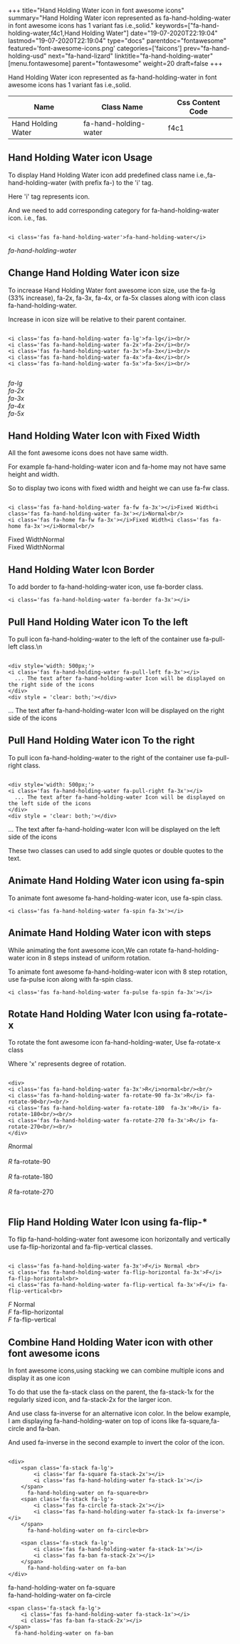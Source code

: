 +++
title="Hand Holding Water icon in font awesome icons"
summary="Hand Holding Water icon represented as fa-hand-holding-water in font awesome icons has 1 variant fas i.e.,solid."
keywords=["fa-hand-holding-water,f4c1,Hand Holding Water"]
date="19-07-2020T22:19:04"
lastmod="19-07-2020T22:19:04"
type="docs"
parentdoc="fontawesome"
featured='font-awesome-icons.png'
categories=['faicons']
prev="fa-hand-holding-usd"
next="fa-hand-lizard"
linktitle="fa-hand-holding-water"
[menu.fontawesome]
parent="fontawesome"
weight=20
draft=false
+++


Hand Holding Water icon represented as fa-hand-holding-water in font awesome icons has 1 variant fas i.e.,solid.

<div class='table-responsive'><table class='table'><thead><tr><th>Name</th><th>Class Name</th><th>Css Content Code</th></tr></thead><tbody><tr><td>Hand Holding Water</td><td>fa-hand-holding-water</td><td>f4c1</td></tr></tbody></table></div>



## Hand Holding Water icon Usage

To display Hand Holding Water icon add predefined class name i.e.,fa-hand-holding-water (with prefix fa-) to the 'i' tag.

Here 'i' tag represents icon.

And we need to add corresponding category for fa-hand-holding-water icon. i.e., fas.


```

<i class='fas fa-hand-holding-water'>fa-hand-holding-water</i>
```

<i class='fas fa-hand-holding-water'>fa-hand-holding-water</i>




## Change Hand Holding Water icon size
To increase Hand Holding Water font awesome icon size, use the fa-lg (33% increase), fa-2x, fa-3x, fa-4x, or fa-5x classes along with icon class fa-hand-holding-water.

Increase in icon size will be relative to their parent container. 

```

<i class='fas fa-hand-holding-water fa-lg'>fa-lg</i><br/>
<i class='fas fa-hand-holding-water fa-2x'>fa-2x</i><br/>
<i class='fas fa-hand-holding-water fa-3x'>fa-3x</i><br/>
<i class='fas fa-hand-holding-water fa-4x'>fa-4x</i><br/>
<i class='fas fa-hand-holding-water fa-5x'>fa-5x</i><br/>
            
```

<i class='fas fa-hand-holding-water fa-lg'>fa-lg</i><br/>
<i class='fas fa-hand-holding-water fa-2x'>fa-2x</i><br/>
<i class='fas fa-hand-holding-water fa-3x'>fa-3x</i><br/>
<i class='fas fa-hand-holding-water fa-4x'>fa-4x</i><br/>
<i class='fas fa-hand-holding-water fa-5x'>fa-5x</i><br/>
            



## Hand Holding Water Icon with Fixed Width 

All the font awesome icons does not have same width.

For example fa-hand-holding-water icon and fa-home may not have same height and width.

So to display two icons with fixed width and height we can use fa-fw class.


```

<i class='fas fa-hand-holding-water fa-fw fa-3x'></i>Fixed Width<i class='fas fa-hand-holding-water fa-3x'></i>Normal<br/>
<i class='fas fa-home fa-fw fa-3x'></i>Fixed Width<i class='fas fa-home fa-3x'></i>Normal<br/>
```

<i class='fas fa-hand-holding-water fa-fw fa-3x'></i>Fixed Width<i class='fas fa-hand-holding-water fa-3x'></i>Normal<br/>
<i class='fas fa-home fa-fw fa-3x'></i>Fixed Width<i class='fas fa-home fa-3x'></i>Normal<br/>



## Hand Holding Water Icon Border 

To add border to fa-hand-holding-water icon, use fa-border class.


```
<i class='fas fa-hand-holding-water fa-border fa-3x'></i>

```
<i class='fas fa-hand-holding-water fa-border fa-3x'></i>





## Pull Hand Holding Water icon To the left

To pull icon fa-hand-holding-water to the left of the container use fa-pull-left class.\n

```

<div style='width: 500px;'>
<i class='fas fa-hand-holding-water fa-pull-left fa-3x'></i>
  ... The text after fa-hand-holding-water Icon will be displayed on the right side of the icons
</div>
<div style = 'clear: both;'></div>
```

<div style='width: 500px;'>
<i class='fas fa-hand-holding-water fa-pull-left fa-3x'></i>
  ... The text after fa-hand-holding-water Icon will be displayed on the right side of the icons
</div>
<div style = 'clear: both;'></div>




## Pull Hand Holding Water icon To the right
To pull icon fa-hand-holding-water to the right of the container use fa-pull-right class.

```

<div style='width: 500px;'>
<i class='fas fa-hand-holding-water fa-pull-right fa-3x'></i>
  ... The text after fa-hand-holding-water Icon will be displayed on the left side of the icons
</div>
<div style = 'clear: both;'></div>
```

<div style='width: 500px;'>
<i class='fas fa-hand-holding-water fa-pull-right fa-3x'></i>
  ... The text after fa-hand-holding-water Icon will be displayed on the left side of the icons
</div>
<div style = 'clear: both;'></div>

These two classes can used to add single quotes or double quotes to the text.


## Animate Hand Holding Water icon using fa-spin
To animate font awesome fa-hand-holding-water icon, use fa-spin class.

```
<i class='fas fa-hand-holding-water fa-spin fa-3x'></i>
```
<i class='fas fa-hand-holding-water fa-spin fa-3x'></i>




## Animate Hand Holding Water icon with steps
While animating the font awesome icon,We can rotate fa-hand-holding-water icon in 8 steps instead of uniform rotation.

To animate font awesome fa-hand-holding-water icon with 8 step rotation, use fa-pulse icon along with fa-spin class.


```
<i class='fas fa-hand-holding-water fa-pulse fa-spin fa-3x'></i>

```
<i class='fas fa-hand-holding-water fa-pulse fa-spin fa-3x'></i>





## Rotate Hand Holding Water Icon using fa-rotate-x
To rotate the font awesome icon fa-hand-holding-water, Use fa-rotate-x class

Where 'x' represents degree of rotation.


```

<div>
<i class='fas fa-hand-holding-water fa-3x'>R</i>normal<br/><br/>
<i class='fas fa-hand-holding-water fa-rotate-90 fa-3x'>R</i> fa-rotate-90<br/><br/> 
<i class='fas fa-hand-holding-water fa-rotate-180  fa-3x'>R</i> fa-rotate-180<br/><br/> 
<i class='fas fa-hand-holding-water fa-rotate-270 fa-3x'>R</i> fa-rotate-270<br/><br/>
</div>
```

<div>
<i class='fas fa-hand-holding-water fa-3x'>R</i>normal<br/><br/>
<i class='fas fa-hand-holding-water fa-rotate-90 fa-3x'>R</i> fa-rotate-90<br/><br/> 
<i class='fas fa-hand-holding-water fa-rotate-180  fa-3x'>R</i> fa-rotate-180<br/><br/> 
<i class='fas fa-hand-holding-water fa-rotate-270 fa-3x'>R</i> fa-rotate-270<br/><br/>
</div>




## Flip Hand Holding Water Icon using fa-flip-*
To flip fa-hand-holding-water font awesome icon horizontally and vertically use fa-flip-horizontal and fa-flip-vertical classes. 

```

<i class='fas fa-hand-holding-water fa-3x'>F</i> Normal <br>
<i class='fas fa-hand-holding-water fa-flip-horizontal fa-3x'>F</i> fa-flip-horizontal<br>
<i class='fas fa-hand-holding-water fa-flip-vertical fa-3x'>F</i> fa-flip-vertical<br>
```

<i class='fas fa-hand-holding-water fa-3x'>F</i> Normal <br>
<i class='fas fa-hand-holding-water fa-flip-horizontal fa-3x'>F</i> fa-flip-horizontal<br>
<i class='fas fa-hand-holding-water fa-flip-vertical fa-3x'>F</i> fa-flip-vertical<br>




## Combine Hand Holding Water icon with other font awesome icons
In font awesome icons,using stacking we can combine multiple icons and display it as one icon 

To do that use the fa-stack class on the parent, the fa-stack-1x for the regularly sized icon, and fa-stack-2x for the larger icon.

And use class fa-inverse for an alternative icon color. 
In the below example, I am displaying fa-hand-holding-water on top of icons like fa-square,fa-circle and fa-ban.

And used fa-inverse in the second example to invert the color of the icon.

```

<div>
    <span class='fa-stack fa-lg'>
        <i class='far fa-square fa-stack-2x'></i>
        <i class='fas fa-hand-holding-water fa-stack-1x'></i>
    </span>
      fa-hand-holding-water on fa-square<br>
    <span class='fa-stack fa-lg'>
        <i class='fas fa-circle fa-stack-2x'></i>
        <i class='fas fa-hand-holding-water fa-stack-1x fa-inverse'></i>
    </span>
      fa-hand-holding-water on fa-circle<br>

    <span class='fa-stack fa-lg'>
        <i class='fas fa-hand-holding-water fa-stack-1x'></i>
        <i class='fas fa-ban fa-stack-2x'></i>
    </span>
      fa-hand-holding-water on fa-ban
</div>
```

<div>
    <span class='fa-stack fa-lg'>
        <i class='far fa-square fa-stack-2x'></i>
        <i class='fas fa-hand-holding-water fa-stack-1x'></i>
    </span>
      fa-hand-holding-water on fa-square<br>
    <span class='fa-stack fa-lg'>
        <i class='fas fa-circle fa-stack-2x'></i>
        <i class='fas fa-hand-holding-water fa-stack-1x fa-inverse'></i>
    </span>
      fa-hand-holding-water on fa-circle<br>

    <span class='fa-stack fa-lg'>
        <i class='fas fa-hand-holding-water fa-stack-1x'></i>
        <i class='fas fa-ban fa-stack-2x'></i>
    </span>
      fa-hand-holding-water on fa-ban
</div>






